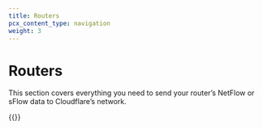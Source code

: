```yaml
---
title: Routers
pcx_content_type: navigation
weight: 3
---
```


# Routers

This section covers everything you need to send your router’s NetFlow or sFlow data to Cloudflare’s network.

{{<directory-listing showDescriptions=true char_limit=300 >}}